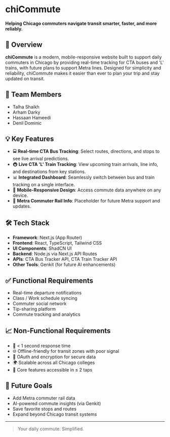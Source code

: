 # chiCommute

**Helping Chicago commuters navigate transit smarter, faster, and more reliably.**

## 🚀 Overview

**chiCommute** is a modern, mobile-responsive website built to support daily commuters in Chicago by providing real-time tracking for CTA buses and 'L' trains, with future plans to support Metra lines. Designed for simplicity and reliability, chiCommute makes it easier than ever to plan your trip and stay updated on transit.

## 👥 Team Members

- Talha Shaikh  
- Arham Darky  
- Hassaan Hameedi  
- Denil Dominic

## 💡 Key Features

- 🚍 **Real-time CTA Bus Tracking**: Select routes, directions, and stops to see live arrival predictions.
- 🚇 **Live CTA 'L' Train Tracking**: View upcoming train arrivals, line info, and destinations from key stations.
- 📊 **Integrated Dashboard**: Seamlessly switch between bus and train tracking on a single interface.
- 📱 **Mobile-Responsive Design**: Access commute data anywhere on any device.
- 🌆 **Metra Commuter Rail Info**: Placeholder for future Metra support and updates.

## 🛠️ Tech Stack

- **Framework**: Next.js (App Router)  
- **Frontend**: React, TypeScript, Tailwind CSS  
- **UI Components**: ShadCN UI  
- **Backend**: Node.js via Next.js API Routes  
- **APIs**: CTA Bus Tracker API, CTA Train Tracker API  
- **Other Tools**: Genkit (for future AI enhancements)

## ✅ Functional Requirements

- Real-time departure notifications
- Class / Work schedule syncing
- Commuter social network
- Tip-sharing platform
- Commute tracking and analytics

## 📈 Non-Functional Requirements

- 🔄 < 1 second response time
- 🌐 Offline-friendly for transit zones with poor signal
- 🔐 OAuth and encryption for secure data
- 🌍 Scalable across all Chicago colleges
- 🎯 Core features accessible in ≤ 2 taps

## 📌 Future Goals

- Add Metra commuter rail data  
- AI-powered commute insights (via Genkit)  
- Save favorite stops and routes  
- Expand beyond Chicago transit systems

---

> Your daily commute. Simplified.
